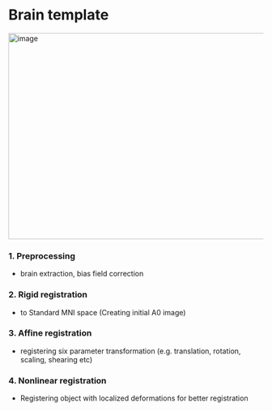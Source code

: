 # **Brain template**

<img width="921" height="407" alt="image" src="https://github.com/user-attachments/assets/fb25d258-6732-4794-ae4d-82124b96b1b6" />



### 1. Preprocessing
   - brain extraction, bias field correction

    
### 2. Rigid registration
   - to Standard MNI space (Creating initial A0 image)

     
### 3. Affine registration
   - registering six parameter transformation (e.g. translation, rotation, scaling, shearing etc)


### 4. Nonlinear registration
   - Registering object with localized deformations for better registration









